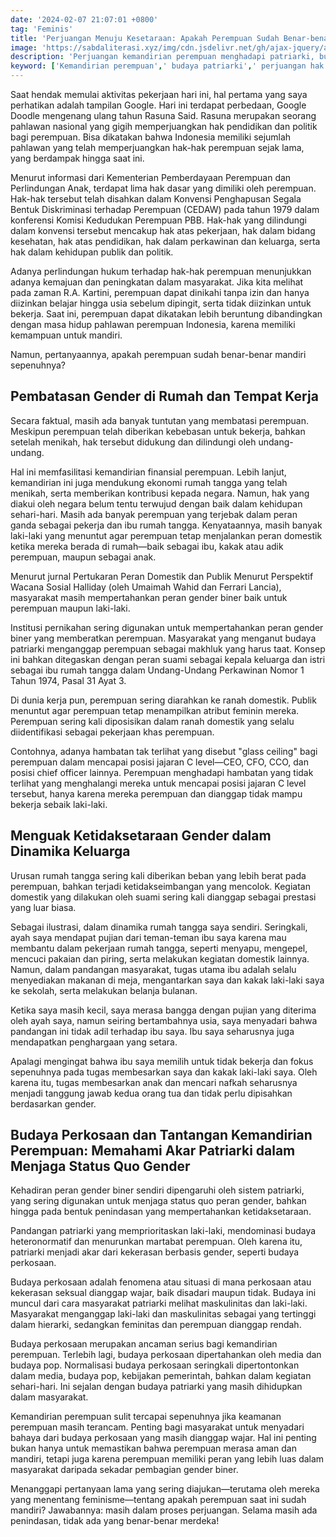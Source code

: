 ```yaml
---
date: '2024-02-07 21:07:01 +0800'
tag: 'Feminis'
title: 'Perjuangan Menuju Kesetaraan: Apakah Perempuan Sudah Benar-benar Mandiri?'
image: 'https://sabdaliterasi.xyz/img/cdn.jsdelivr.net/gh/ajax-jquery/asset.sabdaliterasi.xyz@main/2024-02-06-perjuangan-menuju-kesetaraan-apakah-perempuan-sudah-benarbenar-mandiri.jpg'
description: 'Perjuangan kemandirian perempuan menghadapi patriarki, budaya perkosaan, dan dinamika keluarga adalah inti dari perjalanan menuju kesetaraan gender.'
keyword: ['Kemandirian perempuan',' budaya patriarki',' perjuangan hak perempuan',' dinamika keluarga',' budaya perkosaan',' kesetaraan gender',' peran gender biner',' tantangan feminisme',' hak-hak perempuan','perempuan']
---
```

<p>Saat hendak memulai aktivitas pekerjaan hari ini, hal pertama yang saya perhatikan adalah tampilan Google. Hari ini terdapat perbedaan, Google Doodle mengenang ulang tahun Rasuna Said. Rasuna merupakan seorang pahlawan nasional yang gigih memperjuangkan hak pendidikan dan politik bagi perempuan. Bisa dikatakan bahwa Indonesia memiliki sejumlah pahlawan yang telah memperjuangkan hak-hak perempuan sejak lama, yang berdampak hingga saat ini.</p><p>Menurut informasi dari Kementerian Pemberdayaan Perempuan dan Perlindungan Anak, terdapat lima hak dasar yang dimiliki oleh perempuan. Hak-hak tersebut telah disahkan dalam Konvensi Penghapusan Segala Bentuk Diskriminasi terhadap Perempuan (CEDAW) pada tahun 1979 dalam konferensi Komisi Kedudukan Perempuan PBB. Hak-hak yang dilindungi dalam konvensi tersebut mencakup hak atas pekerjaan, hak dalam bidang kesehatan, hak atas pendidikan, hak dalam perkawinan dan keluarga, serta hak dalam kehidupan publik dan politik.</p><p>Adanya perlindungan hukum terhadap hak-hak perempuan menunjukkan adanya kemajuan dan peningkatan dalam masyarakat. Jika kita melihat pada zaman R.A. Kartini, perempuan dapat dinikahi tanpa izin dan hanya diizinkan belajar hingga usia sebelum dipingit, serta tidak diizinkan untuk bekerja. Saat ini, perempuan dapat dikatakan lebih beruntung dibandingkan dengan masa hidup pahlawan perempuan Indonesia, karena memiliki kemampuan untuk mandiri.</p><p>Namun, pertanyaannya, apakah perempuan sudah benar-benar mandiri sepenuhnya?</p><h2><strong>Pembatasan Gender di Rumah dan Tempat Kerja</strong></h2><p>Secara faktual, masih ada banyak tuntutan yang membatasi perempuan. Meskipun perempuan telah diberikan kebebasan untuk bekerja, bahkan setelah menikah, hak tersebut didukung dan dilindungi oleh undang-undang.</p><p>Hal ini memfasilitasi kemandirian finansial perempuan. Lebih lanjut, kemandirian ini juga mendukung ekonomi rumah tangga yang telah menikah, serta memberikan kontribusi kepada negara. Namun, hak yang diakui oleh negara belum tentu terwujud dengan baik dalam kehidupan sehari-hari. Masih ada banyak perempuan yang terjebak dalam peran ganda sebagai pekerja dan ibu rumah tangga. Kenyataannya, masih banyak laki-laki yang menuntut agar perempuan tetap menjalankan peran domestik ketika mereka berada di rumah—baik sebagai ibu, kakak atau adik perempuan, maupun sebagai anak.</p><p>Menurut jurnal Pertukaran Peran Domestik dan Publik Menurut Perspektif Wacana Sosial Halliday (oleh Umaimah Wahid dan Ferrari Lancia), masyarakat masih mempertahankan peran gender biner baik untuk perempuan maupun laki-laki.</p><p>Institusi pernikahan sering digunakan untuk mempertahankan peran gender biner yang memberatkan perempuan. Masyarakat yang menganut budaya patriarki menganggap perempuan sebagai makhluk yang harus taat. Konsep ini bahkan ditegaskan dengan peran suami sebagai kepala keluarga dan istri sebagai ibu rumah tangga dalam Undang-Undang Perkawinan Nomor 1 Tahun 1974, Pasal 31 Ayat 3.</p><p>Di dunia kerja pun, perempuan sering diarahkan ke ranah domestik. Publik menuntut agar perempuan tetap menampilkan atribut feminin mereka. Perempuan sering kali diposisikan dalam ranah domestik yang selalu diidentifikasi sebagai pekerjaan khas perempuan.</p><p>Contohnya, adanya hambatan tak terlihat yang disebut "glass ceiling" bagi perempuan dalam mencapai posisi jajaran C level—CEO, CFO, CCO, dan posisi chief officer lainnya. Perempuan menghadapi hambatan yang tidak terlihat yang menghalangi mereka untuk mencapai posisi jajaran C level tersebut, hanya karena mereka perempuan dan dianggap tidak mampu bekerja sebaik laki-laki.</p><h2><strong>Menguak Ketidaksetaraan Gender dalam Dinamika Keluarga</strong></h2><p>Urusan rumah tangga sering kali diberikan beban yang lebih berat pada perempuan, bahkan terjadi ketidakseimbangan yang mencolok. Kegiatan domestik yang dilakukan oleh suami sering kali dianggap sebagai prestasi yang luar biasa.</p><p>Sebagai ilustrasi, dalam dinamika rumah tangga saya sendiri. Seringkali, ayah saya mendapat pujian dari teman-teman ibu saya karena mau membantu dalam pekerjaan rumah tangga, seperti menyapu, mengepel, mencuci pakaian dan piring, serta melakukan kegiatan domestik lainnya. Namun, dalam pandangan masyarakat, tugas utama ibu adalah selalu menyediakan makanan di meja, mengantarkan saya dan kakak laki-laki saya ke sekolah, serta melakukan belanja bulanan.</p><p>Ketika saya masih kecil, saya merasa bangga dengan pujian yang diterima oleh ayah saya, namun seiring bertambahnya usia, saya menyadari bahwa pandangan ini tidak adil terhadap ibu saya. Ibu saya seharusnya juga mendapatkan penghargaan yang setara.</p><p>Apalagi mengingat bahwa ibu saya memilih untuk tidak bekerja dan fokus sepenuhnya pada tugas membesarkan saya dan kakak laki-laki saya. Oleh karena itu, tugas membesarkan anak dan mencari nafkah seharusnya menjadi tanggung jawab kedua orang tua dan tidak perlu dipisahkan berdasarkan gender.</p><h2><strong>Budaya Perkosaan dan Tantangan Kemandirian Perempuan: Memahami Akar Patriarki dalam Menjaga Status Quo Gender</strong></h2><p>Kehadiran peran gender biner sendiri dipengaruhi oleh sistem patriarki, yang sering digunakan untuk menjaga status quo peran gender, bahkan hingga pada bentuk penindasan yang mempertahankan ketidaksetaraan.</p><p>Pandangan patriarki yang memprioritaskan laki-laki, mendominasi budaya heteronormatif dan menurunkan martabat perempuan. Oleh karena itu, patriarki menjadi akar dari kekerasan berbasis gender, seperti budaya perkosaan.</p><p>Budaya perkosaan adalah fenomena atau situasi di mana perkosaan atau kekerasan seksual dianggap wajar, baik disadari maupun tidak. Budaya ini muncul dari cara masyarakat patriarki melihat maskulinitas dan laki-laki. Masyarakat menganggap laki-laki dan maskulinitas sebagai yang tertinggi dalam hierarki, sedangkan feminitas dan perempuan dianggap rendah.</p><p>Budaya perkosaan merupakan ancaman serius bagi kemandirian perempuan. Terlebih lagi, budaya perkosaan dipertahankan oleh media dan budaya pop. Normalisasi budaya perkosaan seringkali dipertontonkan dalam media, budaya pop, kebijakan pemerintah, bahkan dalam kegiatan sehari-hari. Ini sejalan dengan budaya patriarki yang masih dihidupkan dalam masyarakat.</p><p>Kemandirian perempuan sulit tercapai sepenuhnya jika keamanan perempuan masih terancam. Penting bagi masyarakat untuk menyadari bahaya dari budaya perkosaan yang masih dianggap wajar. Hal ini penting bukan hanya untuk memastikan bahwa perempuan merasa aman dan mandiri, tetapi juga karena perempuan memiliki peran yang lebih luas dalam masyarakat daripada sekadar pembagian gender biner.</p><p>Menanggapi pertanyaan lama yang sering diajukan—terutama oleh mereka yang menentang feminisme—tentang apakah perempuan saat ini sudah mandiri? Jawabannya: masih dalam proses perjuangan. Selama masih ada penindasan, tidak ada yang benar-benar merdeka!</p>
